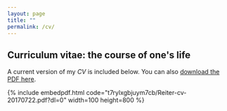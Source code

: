 ```yaml
---
layout: page
title: ""
permalink: /cv/
---
```


## Curriculum vitae: the course of one's life

A current version of my *CV* is included below. You can also [download the PDF here](https://www.dropbox.com/s/t7rylxgbjuym7cb/Reiter-cv-20170722.pdf?dl=0).

{% include embedpdf.html code="t7rylxgbjuym7cb/Reiter-cv-20170722.pdf?dl=0" width=100 height=800 %}
